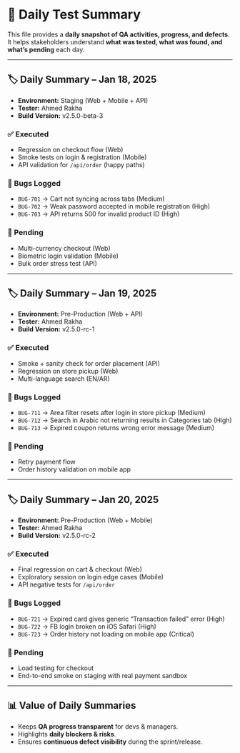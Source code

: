 # 📅 Daily Test Summary

This file provides a **daily snapshot of QA activities, progress, and defects**.  
It helps stakeholders understand **what was tested, what was found, and what’s pending** each day.

---

## 🏷 Daily Summary – Jan 18, 2025
- **Environment:** Staging (Web + Mobile + API)  
- **Tester:** Ahmed Rakha  
- **Build Version:** v2.5.0-beta-3  

### ✅ Executed
- Regression on checkout flow (Web)  
- Smoke tests on login & registration (Mobile)  
- API validation for `/api/order` (happy paths)  

### 🐞 Bugs Logged
- `BUG-701` → Cart not syncing across tabs (Medium)  
- `BUG-702` → Weak password accepted in mobile registration (High)  
- `BUG-703` → API returns 500 for invalid product ID (High)  

### 📌 Pending
- Multi-currency checkout (Web)  
- Biometric login validation (Mobile)  
- Bulk order stress test (API)  

---

## 🏷 Daily Summary – Jan 19, 2025
- **Environment:** Pre-Production (Web + API)  
- **Tester:** Ahmed Rakha  
- **Build Version:** v2.5.0-rc-1  

### ✅ Executed
- Smoke + sanity check for order placement (API)  
- Regression on store pickup (Web)  
- Multi-language search (EN/AR)  

### 🐞 Bugs Logged
- `BUG-711` → Area filter resets after login in store pickup (Medium)  
- `BUG-712` → Search in Arabic not returning results in Categories tab (High)  
- `BUG-713` → Expired coupon returns wrong error message (Medium)  

### 📌 Pending
- Retry payment flow  
- Order history validation on mobile app  

---

## 🏷 Daily Summary – Jan 20, 2025
- **Environment:** Pre-Production (Web + Mobile)  
- **Tester:** Ahmed Rakha  
- **Build Version:** v2.5.0-rc-2  

### ✅ Executed
- Final regression on cart & checkout (Web)  
- Exploratory session on login edge cases (Mobile)  
- API negative tests for `/api/order`  

### 🐞 Bugs Logged
- `BUG-721` → Expired card gives generic “Transaction failed” error (High)  
- `BUG-722` → FB login broken on iOS Safari (High)  
- `BUG-723` → Order history not loading on mobile app (Critical)  

### 📌 Pending
- Load testing for checkout  
- End-to-end smoke on staging with real payment sandbox  

---

## 📊 Value of Daily Summaries
- Keeps **QA progress transparent** for devs & managers.  
- Highlights **daily blockers & risks**.  
- Ensures **continuous defect visibility** during the sprint/release.  
